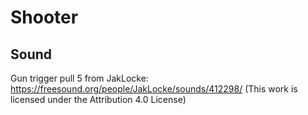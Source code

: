 # Shooter


## Sound
Gun trigger pull 5 from JakLocke: https://freesound.org/people/JakLocke/sounds/412298/ (This work is licensed under the Attribution 4.0 License)